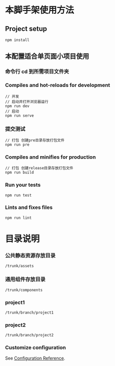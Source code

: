 
# 本脚手架使用方法

## Project setup
```
npm install
```

## 本配置适合单页面小项目使用

### 命令行 cd 到所需项目文件夹

### Compiles and hot-reloads for development
```
// 开发
// 启动并打开浏览器运行
npm run dev
// 启动
npm run serve
```
### 提交测试
```
// 打包 创建pre目录存放打包文件
npm run pre
```

### Compiles and minifies for production
```
// 打包 创建release目录存放打包文件
npm run build
```

### Run your tests
```
npm run test
```

### Lints and fixes files
```
npm run lint
```

# 目录说明

### 公共静态资源存放目录
```
/trunk/assets
```

### 通用组件存放目录
```
/trunk/components
```

### project1
```
/trunk/branch/project1
```

### project2
```
/trunk/branch/project2
```

### Customize configuration
See [Configuration Reference](https://cli.vuejs.org/config/).
